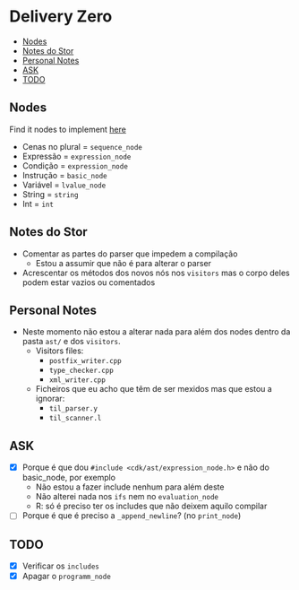 # Delivery Zero <!-- omit in toc -->

- [Nodes](#nodes)
- [Notes do Stor](#notes-do-stor)
- [Personal Notes](#personal-notes)
- [ASK](#ask)
- [TODO](#todo)


## Nodes

Find it nodes to implement [here](./nodes.md)

- Cenas no plural = `sequence_node`
- Expressão = `expression_node`
- Condição = `expression_node`
- Instrução = `basic_node`
- Variável = `lvalue_node`
- String = `string`
- Int = `int`

## Notes do Stor

- Comentar as partes do parser que impedem a compilação
  - Estou a assumir que não é para alterar o parser
- Acrescentar os métodos dos novos nós nos `visitors` mas o corpo deles podem estar vazios ou comentados

## Personal Notes

- Neste momento não estou a alterar nada para além dos nodes dentro da pasta `ast/` e dos `visitors`.
  - Visitors files:
    - `postfix_writer.cpp`
    - `type_checker.cpp`
    - `xml_writer.cpp`
  - Ficheiros que eu acho que têm de ser mexidos mas que estou a ignorar:
    - `til_parser.y`
    - `til_scanner.l`

## ASK

- [X] Porque é que dou `#include <cdk/ast/expression_node.h>` e não do basic_node, por exemplo
  - Não estou a fazer include nenhum para além deste
  - Não alterei nada nos `ifs` nem no `evaluation_node`
  - R: só é preciso ter os includes que não deixem aquilo compilar
- [ ] Porque é que é preciso a `_append_newline`? (no `print_node`)

## TODO

- [X] Verificar os `includes`
- [X] Apagar o `programm_node`